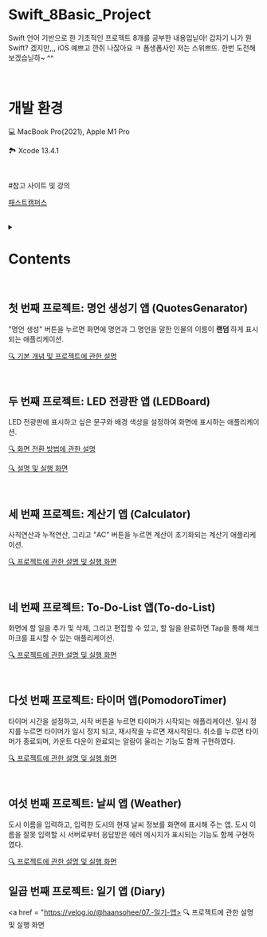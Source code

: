 # Swift_8Basic_Project

Swift 언어 기반으로 한 기초적인 프로젝트 8개를 공부한 내용입닏아! 갑자기 니가 뭔 Swift? 겠지만,,, iOS 예쁘고 깐쥐 나잖아요 ㅋ 폼생폼사인 저는 스위쁘뜨. 한번 도전해보겠습닏하~ ^^

<br>

# 개발 환경
💻 MacBook Pro(2021), Apple M1 Pro

🏞 Xcode 13.4.1

<br>

#참고 사이트 및 강의

<a href = "https://fastcampus.co.kr"> 패스트캠퍼스 </a>

<br>

<details>

  <summary> <h1> Contents </h1> </summary>

    1. 명언 생성기 엡
    2. LED 전광판 앱
    3. 계산기 앱
    4. To-Do-List 앱
    5. 타이머 앱
    6. 일기 앱
    7. 날씨 앱
    8. 코로나 현황판 앱

    
</details>

<br>

## 첫 번째 프로젝트: 명언 생성기 앱 (QuotesGenarator)
"명언 생성" 버튼을 누르면 화면에 명언과 그 명언을 말한 인물의 이름이 <strong> 랜덤 </strong> 하게 표시되는 애플리케이션.


<a href = "https://velog.io/@haansohee/01.-명언-생성기-어플"> 🔍 기본 개념 및 프로젝트에 관한 설명 </a>

<br>

## 두 번째 프로젝트: LED 전광판 앱 (LEDBoard)
LED 전광판에 표시하고 싶은 문구와 배경 색상을 설정하여 화면에 표시하는 애플리케이션.


<a href = "https://velog.io/@haansohee/02.-전광판-앱-화면-전환-방법"> 🔍 화면 전환 방법에 관한 설명 </a>


<a href = "https://velog.io/@haansohee/02-1.-LED-전광판-앱"> 🔍 설명 및 실행 화면 </a>

<br>

## 세 번째 프로젝트: 계산기 앱 (Calculator)
사칙연산과 누적연산, 그리고 "AC" 버튼을 누르면 계산이 초기화되는 계산기 애플리케이션.

<a href = "https://velog.io/@haansohee/03.-계산기-앱"> 🔍 프로젝트에 관한 설명 및 실행 화면 </a>

<br>

## 네 번째 프로젝트: To-Do-List 앱(To-do-List)
화면에 할 일을 추가 및 삭제, 그리고 편집할 수 있고, 할 일을 완료하면 Tap을 통해 체크마크를 표시할 수 있는 애플리케이션.

<a href = "https://velog.io/@haansohee/04.-To-Do-List-앱"> 🔍 프로젝트에 관한 설명 및 실행 화면 </a>

<br>

## 다섯 번째 프로젝트: 타이머 앱(PomodoroTimer)
타이머 시간을 설정하고, 시작 버튼을 누르면 타이머가 시작되는 애플리케이션. 일시 정지를 누르면 타이머가 일시 정지 되고, 재시작을 누르면 재시작된다. 취소를 누르면 타이머가 종료되며, 카운트 다운이 완료되는 알람이 울리는 기능도 함께 구현하였다.

<a href = "https://velog.io/@haansohee/05.-뽀모도로-타이머-앱"> 🔍 프로젝트에 관한 설명 및 실행 화면 </a>

<br>

## 여섯 번째 프로젝트: 날씨 앱 (Weather)
도시 이름을 입력하고, 입력한 도시의 현재 날씨 정보를 화면에 표시해 주는 앱. 도시 이름을 잘못 입력할 시 서버로부터 응답받은 에러 메시지가 표시되는 기능도 함께 구현하였다.

<a href = "https://velog.io/@haansohee/06.-날씨-앱"> 🔍 프로젝트에 관한 설명 및 실행 화면</a>


## 일곱 번째 프로젝트: 일기 앱 (Diary)

<a href = "https://velog.io/@haansohee/07.-일기-앱> 🔍 프로젝트에 관한 설명 및 실행 화면 </a>


